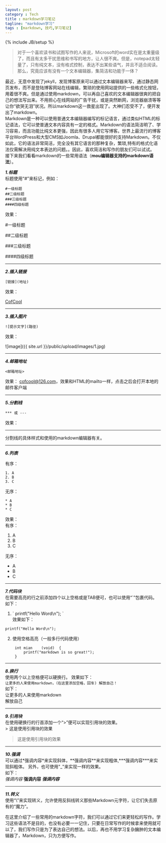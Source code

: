 ```yaml
---
layout: post
category : Tech
title : markdown学习笔记
tagline: "markdown学习"
tags : [markdown, 技巧,学习笔记]
---
```

{% include JB/setup %}

 
>对于一个喜欢读书和试图写作的人来说，Microsoft的word实在是太重量级了，而且有太多干扰思维和书写的地方，让人很不爽。但是，notepad太轻量了，只有纯文本，没有格式控制，表达不出某些语气，并且不适合阅读。那么，究竟应该有没有一个文本编辑器，集简洁和功能于一体？

最近，无意中发现了jekyll，发现博客原来可以通过文本编辑器来写，通过静态网页发布，而不是登陆博客网站在线编辑，繁琐的使用网站提供的一些格式化按钮，用着很不爽。但是通过使用markdown，可以再自己喜欢的文本编辑器很爽的把自己的想法写出来。不用担心在线网站的广告干扰，或是突然断网，浏览器崩溃等等让你“欲哭无泪”状况。所以markdown这一救星出现了。大神们忍受不了，便开发出了markdown。   
Markdown是一种可以使用普通文本编辑器编写的标记语言，通过类似HTML的标记语法，它可以使普通文本内容具有一定的格式。Markdown的语法简洁明了、学习容易，而且功能比纯文本更强，因此有很多人用它写博客。世界上最流行的博客平台WordPress和大型CMS如Joomla、Drupal都能很好的支持Markdown。不仅如此，它的语法非常简洁，完全没有其它语言的那种复杂，繁琐,特有的格式化语法仅需解决用纯文本表达的问题。。因此，喜欢简洁和写作的朋友们可以试试。    
接下来我们看看markdown的一些常用语法（**mou编辑器支持的markdown语法**）。

***1.标题***   
标题使用“#”来标记，例如：
   
    #一级标题    
    ##二级标题    
    ###三级标题   
    ####四级标题   
    
效果：

#一级标题      

##二级标题 

###三级标题     

####四级标题

****
***2.插入链接*** 
  
    [链接](地址)
    
效果：

[CofCool](http://www.cofcool.net)

***
***3.插入图片***

    ![提示文字](路径)
    
效果： 

![image]({{ site.url }}/public/upload/images/1.jpg)

***

***4.邮箱地址***

    <邮箱地址>
    
效果：
<cofcool@126.com>，效果和HTML的mailto一样，点击之后会打开本地的邮件客户端

***
***5.分割线***

    *** 或 --- 
    
效果：

***

分割线的具体样式和使用的markdown编辑器有关。

***
***6.列表*** 

有序：
	
    1. A
    2. B
    3. C
    
无序：
   
    * A
    * B
    * C
    
效果：   
有序：

1. A
2. B
3. C

无序：

* A
* B
* C

***
***7.代码块***   
在需要高亮的行之前添加四个以上空格或是TAB便可，也可以使用“`”包裹代码。如下：

1. \` printf("Hello Word\n"); \`   
效果如下：   

` printf("Hello Word\n"); ` 

2. 使用空格高亮（一般多行代码使用）

        int mian	(void)	{
        	printf("markdown is so great!");
        }
    
***
***8.换行***  
使用两个以上空格便可以硬换行。
效果如下：  
`让更多的人来使用markdown，（在这里添加空格，回车)
解放自己！`   
如下：  
让更多的人来使用markdown  
解放自己

***
***9.引用块***   
在使用硬换行的行首添加一个“>”便可以实现引用块的效果。  
\> 这是使用引用块的效果 

> 这是使用引用块的效果

***
***10.强调***   
可以通过\*强调内容\*来实现斜体，\*\*强调内容\*\*来实现粗体,\*\*\*强调内容\*\*\*来实现斜粗体。 另外，也可使用"_"来实现一样的效果。  
如下：   
*强调内容*  **强调内容**  ***强调内容***

***
***11.转义***   
使用“\”来实现转义，允许使用反斜线转义那些Markdown元字符，让它们失去原有的“魔力”。


在这里介绍了一些常用的markdown字符，我们可以通过它们来更轻松的写作。学习这些语法不是目的，也没有必要一一记住，只要在日常写作的时候拿来使用就可以了，我们写作只是为了表达自己的想法。以后，再也不用学习复杂臃肿的文本编辑器了，Markdown，只为方便写作。